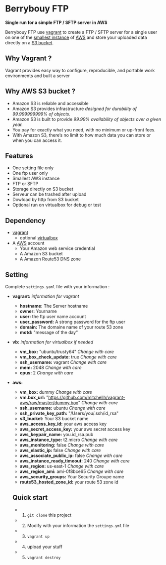 
# Berrybouy FTP

**Single run for a simple FTP / SFTP server in AWS**

Berrybouy FTP use [vagrant](https://www.vagrantup.com/) to create a FTP / SFTP server for a single user on one of the [smallest instance](http://docs.aws.amazon.com/AWSEC2/latest/UserGuide/t2-instances.html) of [AWS](http://aws.amazon.com) and store your uploaded data directly on a [S3 bucket](https://aws.amazon.com/s3/?nc1=h_ls).


## Why Vagrant ?
Vagrant provides easy way to configure, reproducible, and portable work environments and built a server

## Why AWS S3 bucket ?
* Amazon S3 is reliable and accessible
* Amazon S3 provides infrastructure *designed for durability of 99.999999999% of objects.*
* Amazon S3 is built to provide *99.99% availability of objects over a given year.*
* You pay for exactly what you need, with no minimum or up-front fees.
* With Amazon S3, there’s no limit to how much data you can store or when you can access it.

## Features
* One setting file only
* One ftp user only
* Smallest AWS instance 
* FTP or SFTP
* Storage directly on S3 bucket
* Serveur can be trashed after upload
* Dowload by http from S3 bucket
* Optional run on virtualbox for debug or test

## Dependency
* [vagrant](https://www.vagrantup.com/)
	* optional [virtualbox](https://www.virtualbox.org/)
* A [AWS](http://aws.amazon.com) account
	* Your Amazon web service credential 
	* A Amazon S3 bucket
	* A Amazon Route53 DNS zone


## Setting
Complete `settings.yaml` file with your information :

- **vagrant:** *information for vagrant*
  - **hostname:** The Server hostname
  - **owner:** Yourname
  - **user:** the ftp user name account 
  - **user_password:** A strong password for the ftp user
  - **domain:** The domaine name of your route 53 zone
  - **motd:** "message of the day"
- **vb:** *information for virtualbox if needed* 
  - **vm_box:** "ubuntu/trusty64" *Change with care*
  - **vm_box_check_update:** true *Change with care*
  - **ssh_username:** vagrant *Change with care*
  - **mem:** 2048 *Change with care*
  - **cpus:** 2 *Change with care*
- **aws:**
  - **vm_box:** dummy *Change with care*
  - **vm.box_url:** "https://github.com/mitchellh/vagrant-aws/raw/master/dummy.box" *Change with care*
  - **ssh_username:** ubuntu *Change with care*
  - **ssh_private_key_path:** "/Users/you/.ssh/id_rsa"
  - **s3_bucket:** Your S3 bucket name
  - **aws_access_key_id:** your aws access key
  - **aws_secret_access_key:** your aws secret access key
  - **aws_keypair_name:** you.id_rsa.pub
  - **aws_instance_type:** t2.micro *Change with care*
  - **aws_monitoring:** false *Change with care*
  - **aws_elastic_ip:** false *Change with care* 
  - **aws_associate_public_ip:** false *Change with care*
  - **aws_instance_ready_timeout:** 240 *Change with care*
  - **aws_region:** us-east-1 *Change with care*
  - **aws_region_ami:** ami-0f8bce65 *Change with care*
  - **aws_security_groups:** Your Security Groupe name
  - **route53_hosted_zone_id:** your route 53 zone id

  ## Quick start

  - 1) `git clone` this project
  - 2) Modify with your information the `settings.yml` file
  - 3) `vagrant up`
  - 4) upload your stuff
  - 5) `vagrant destroy`

